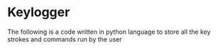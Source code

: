 # Keylogger
The following is a code written in python language to store all the key strokes and commands run by the user
